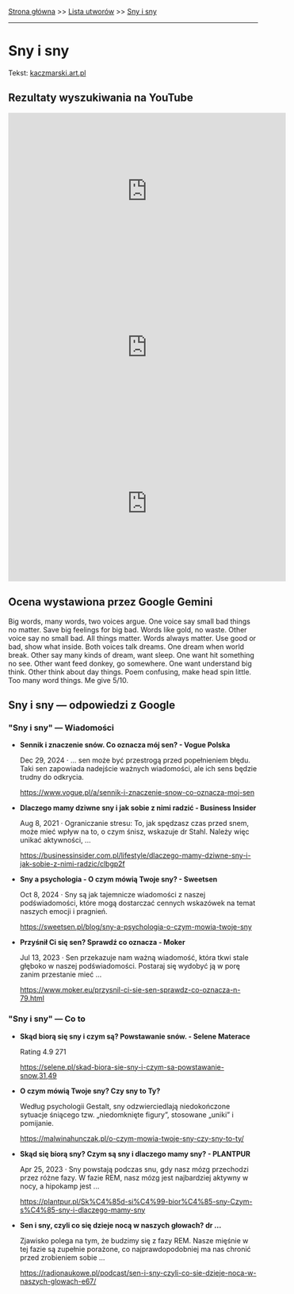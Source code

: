 [Strona główna](../index.md) >> [Lista utworów](../list.md) >> [Sny i sny](549.md)

---

# Sny i sny

Tekst: [kaczmarski.art.pl](https://www.kaczmarski.art.pl/tworczosc/wiersze/sny-i-sny/)

## Rezultaty wyszukiwania na YouTube

<iframe width="560" height="315" src="https://www.youtube.com/embed/vz1Hx5Ne6aU?si=IdontcarewhotheIRSsendsImnotpayingtaxes" title="YouTube video player" frameborder="0" allow="accelerometer; autoplay; clipboard-write; encrypted-media; gyroscope; picture-in-picture; web-share" referrerpolicy="strict-origin-when-cross-origin" allowfullscreen></iframe>

<iframe width="560" height="315" src="https://www.youtube.com/embed/LqGvw9ZREFs?si=IdontcarewhotheIRSsendsImnotpayingtaxes" title="YouTube video player" frameborder="0" allow="accelerometer; autoplay; clipboard-write; encrypted-media; gyroscope; picture-in-picture; web-share" referrerpolicy="strict-origin-when-cross-origin" allowfullscreen></iframe>

<iframe width="560" height="315" src="https://www.youtube.com/embed/pUzI1sV65_U?si=IdontcarewhotheIRSsendsImnotpayingtaxes" title="YouTube video player" frameborder="0" allow="accelerometer; autoplay; clipboard-write; encrypted-media; gyroscope; picture-in-picture; web-share" referrerpolicy="strict-origin-when-cross-origin" allowfullscreen></iframe>

## Ocena wystawiona przez Google Gemini

Big words, many words, two voices argue. One voice say small bad things no matter. Save big feelings for big bad. Words like gold, no waste. Other voice say no small bad. All things matter. Words always matter. Use good or bad, show what inside. Both voices talk dreams. One dream when world break. Other say many kinds of dream, want sleep. One want hit something no see. Other want feed donkey, go somewhere. One want understand big think. Other think about day things. Poem confusing, make head spin little. Too many word things. Me give 5/10.


## Sny i sny — odpowiedzi z Google

### "Sny i sny" — Wiadomości

- **Sennik i znaczenie snów. Co oznacza mój sen? - Vogue Polska**

    Dec 29, 2024  ·  ... sen może być przestrogą przed popełnieniem błędu. Taki sen zapowiada nadejście ważnych wiadomości, ale ich sens będzie trudny do odkrycia. 

   <https://www.vogue.pl/a/sennik-i-znaczenie-snow-co-oznacza-moj-sen>
- **Dlaczego mamy dziwne sny i jak sobie z nimi radzić - Business Insider**

    Aug 8, 2021  ·  Ograniczanie stresu: To, jak spędzasz czas przed snem, może mieć wpływ na to, o czym śnisz, wskazuje dr Stahl. Należy więc unikać aktywności, ... 

   <https://businessinsider.com.pl/lifestyle/dlaczego-mamy-dziwne-sny-i-jak-sobie-z-nimi-radzic/clbgp2f>
- **Sny a psychologia - O czym mówią Twoje sny? - Sweetsen**

    Oct 8, 2024  ·  Sny są jak tajemnicze wiadomości z naszej podświadomości, które mogą dostarczać cennych wskazówek na temat naszych emocji i pragnień. 

   <https://sweetsen.pl/blog/sny-a-psychologia-o-czym-mowia-twoje-sny>
- **Przyśnił Ci się sen? Sprawdź co oznacza - Moker**

    Jul 13, 2023  ·  Sen przekazuje nam ważną wiadomość, która tkwi stale głęboko w naszej podświadomości. Postaraj się wydobyć ją w porę zanim przestanie mieć ... 

   <https://www.moker.eu/przysnil-ci-sie-sen-sprawdz-co-oznacza-n-79.html>

### "Sny i sny" — Co to

- **Skąd biorą się sny i czym są? Powstawanie snów. - Selene Materace**

    Rating   4.9  271   

   <https://selene.pl/skad-biora-sie-sny-i-czym-sa-powstawanie-snow,31,49>
- **O czym mówią Twoje sny? Czy sny to Ty?**

    Według psychologii Gestalt, sny odzwierciedlają niedokończone sytuacje śniącego tzw. „niedomknięte figury”, stosowane „uniki” i pomijanie. 

   <https://malwinahunczak.pl/o-czym-mowia-twoje-sny-czy-sny-to-ty/>
- **Skąd się biorą sny? Czym są sny i dlaczego mamy sny? - PLANTPUR**

    Apr 25, 2023  ·  Sny powstają podczas snu, gdy nasz mózg przechodzi przez różne fazy. W fazie REM, nasz mózg jest najbardziej aktywny w nocy, a hipokamp jest ... 

   <https://plantpur.pl/Sk%C4%85d-si%C4%99-bior%C4%85-sny-Czym-s%C4%85-sny-i-dlaczego-mamy-sny>
- **Sen i sny, czyli co się dzieje nocą w naszych głowach?  dr ...**

    Zjawisko polega na tym, że budzimy się z fazy REM. Nasze mięśnie w tej fazie są zupełnie porażone, co najprawdopodobniej ma nas chronić przed zrobieniem sobie ... 

   <https://radionaukowe.pl/podcast/sen-i-sny-czyli-co-sie-dzieje-noca-w-naszych-glowach-e67/>

